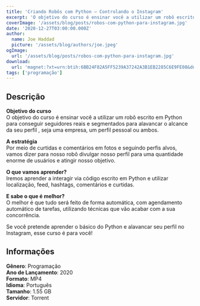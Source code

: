 ```yaml
---
title: 'Criando Robôs com Python – Controlando o Instagram'
excerpt: 'O objetivo do curso é ensinar você a utilizar um robô escrito em Python para conseguir seguidores reais e segmentados para alavancar o alcance da seu perfil , seja uma empresa, um perfil pessoal ou ambos. O melhor é que tudo será feito de forma automática, com agendamento automático de tarefas, utilizando técnicas que vão acabar com a sua concorrência.'
coverImage: '/assets/blog/posts/robos-com-python-para-instagram.jpg'
date: '2020-12-27T03:00:00.000Z'
author:
  name: Joe Haddad
  picture: '/assets/blog/authors/joe.jpeg'
ogImage:
  url: '/assets/blog/posts/robos-com-python-para-instagram.jpg'
download:
  url: 'magnet:?xt=urn:btih:6BB24F82A5FF5239A37242A3B1EB2285C6E9FE08&dn=Udemy%20-%20Criando%20Rob%c3%b4s%20com%20Python%20-%20Controlando%20o%20Instagram&tr=udp%3a%2f%2ftracker.openbittorrent.com%3a1337%2fannounce&tr=udp%3a%2f%2ftracker.opentrackr.org%3a1337%2fannounce'
tags: ['programação']
---
```

## Descrição


**Objetivo do curso**  
O objetivo do curso é ensinar você a utilizar um robô escrito em Python para conseguir seguidores reais e segmentados para alavancar o alcance da seu perfil , seja uma empresa, um perfil pessoal ou ambos.

**A estratégia**  
Por meio de curtidas e comentários em fotos e seguindo perfis alvos, vamos dizer para nosso robô divulgar nosso perfil para uma quantidade enorme de usuários e atingir nosso objetivo.

**O que vamos aprender?**  
Iremos aprender a interagir via código escrito em Python e utilizar localização, feed, hashtags, comentários e curtidas.

**E sabe o que é melhor?**  
O melhor é que tudo será feito de forma automática, com agendamento automático de tarefas, utilizando técnicas que vão acabar com a sua concorrência.

Se você pretende aprender o básico do Python e alavancar seu perfil no Instagram, esse curso é para você!

## Informações

**Gênero**: Programação  
**Ano de Lançamento**: 2020  
**Formato**: MP4  
**Idioma**: Português  
**Tamanho**: 1.55 GB  
**Servidor**: Torrent  
